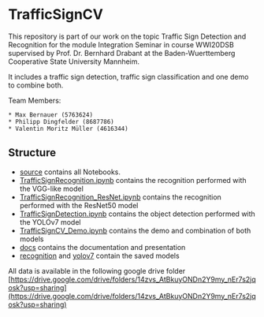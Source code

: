 # TrafficSignCV

This repository is part of our work on the topic Traffic Sign Detection and Recognition for the module Integration Seminar in course WWI20DSB supervised by Prof. Dr. Bernhard Drabant at the Baden-Wuerttemberg Cooperative State University Mannheim.

It includes a traffic sign detection, traffic sign classification and one demo to combine both.

Team Members:

    * Max Bernauer (5763624)
    * Philipp Dingfelder (8687786)
    * Valentin Moritz Müller (4616344)

## Structure

* [source](source) contains all Notebooks.
* [TrafficSignRecognition.ipynb](TrafficSignRecognition.ipynb) contains the recognition performed with the VGG-like model
* [TrafficSignRecognition_ResNet.ipynb](TrafficSignRecognition_ResNet.ipynb) contains the recognition performed with the ResNet50 model
* [TrafficSignDetection.ipynb](TrafficSignDetection.ipynb) contains the object detection performed with the YOLOv7 model
* [TrafficSignCV_Demo.ipynb](TrafficSignCV_Demo.ipynb) contains the demo and combination of both models
* [docs](docs) contains the documentation and presentation
* [recognition](recognition) and [yolov7](yolov7) contain the saved models

All data is available in the following google drive folder [https://drive.google.com/drive/folders/14zvs_AtBkuyONDn2Y9my_nEr7s2jqosk?usp=sharing](https://drive.google.com/drive/folders/14zvs_AtBkuyONDn2Y9my_nEr7s2jqosk?usp=sharing)
